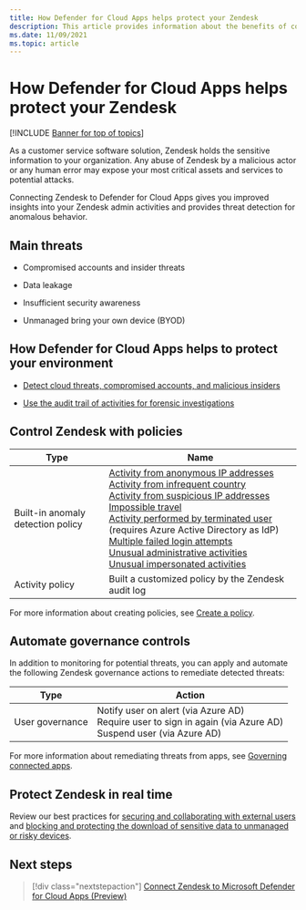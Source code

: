 ```yaml
---
title: How Defender for Cloud Apps helps protect your Zendesk
description: This article provides information about the benefits of connecting your Zendesk app to Defender for Cloud Apps using the API connector for visibility and control over use.
ms.date: 11/09/2021
ms.topic: article
---
```

# How Defender for Cloud Apps helps protect your Zendesk

[!INCLUDE [Banner for top of topics](includes/banner.md)]

As a customer service software solution, Zendesk holds the sensitive information to your organization. Any abuse of Zendesk by a malicious actor or any human error may expose your most critical assets and services to potential attacks.

Connecting Zendesk to Defender for Cloud Apps gives you improved insights into your Zendesk admin activities and provides threat detection for anomalous behavior.

## Main threats

- Compromised accounts and insider threats

- Data leakage

- Insufficient security awareness

- Unmanaged bring your own device (BYOD)

## How Defender for Cloud Apps helps to protect your environment

- [Detect cloud threats, compromised accounts, and malicious insiders](best-practices.md#detect-cloud-threats-compromised-accounts-malicious-insiders-and-ransomware)

- [Use the audit trail of activities for forensic investigations](best-practices.md#use-the-audit-trail-of-activities-for-forensic-investigations)

## Control Zendesk with policies

| **Type**                           | **Name**                                                     |
| ---------------------------------- | ------------------------------------------------------------ |
| Built-in  anomaly detection policy | [Activity from   anonymous IP addresses](anomaly-detection-policy.md#activity-from-anonymous-ip-addresses)  <br /> [Activity from   infrequent country](anomaly-detection-policy.md#activity-from-infrequent-country) <br /> [Activity from   suspicious IP addresses](anomaly-detection-policy.md#activity-from-suspicious-ip-addresses)  <br /> [Impossible travel](anomaly-detection-policy.md#impossible-travel)  <br /> [Activity   performed by terminated user](anomaly-detection-policy.md#activity-performed-by-terminated-user) (requires Azure Active Directory as IdP)   <br />[Multiple failed   login attempts](anomaly-detection-policy.md#multiple-failed-login-attempts)  <br /> [Unusual   administrative activities](anomaly-detection-policy.md#unusual-activities-by-user)<br />   [Unusual impersonated activities](anomaly-detection-policy.md#unusual-activities-by-user) |
| Activity  policy                   | Built a customized policy by the Zendesk audit log |

For more information about creating policies, see [Create a policy](control-cloud-apps-with-policies.md#create-a-policy).

## Automate governance controls

In addition to monitoring for potential threats, you can apply and automate the following Zendesk governance actions to remediate detected threats:

| **Type**        | **Action**                                                   |
| --------------- | ------------------------------------------------------------ |
| User governance | Notify user on  alert (via Azure AD)<br />  Require user to sign in again (via Azure AD)   <br /> Suspend user (via Azure AD) |

For more information about remediating threats from apps, see [Governing connected apps](governance-actions.md).

## Protect Zendesk in real time

Review our best practices for [securing and collaborating with external users](best-practices.md#secure-collaboration-with-external-users-by-enforcing-real-time-session-controls) and [blocking and protecting the download of sensitive data to unmanaged or risky devices](best-practices.md#block-and-protect-download-of-sensitive-data-to-unmanaged-or-risky-devices).

## Next steps

> [!div class="nextstepaction"]
> [Connect Zendesk to Microsoft Defender for Cloud Apps (Preview)](./connect-zendesk.md)